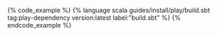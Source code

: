 {% code_example %}
{%   language scala guides/install/play/build.sbt tag:play-dependency version:latest label:"build.sbt" %}
{% endcode_example %}